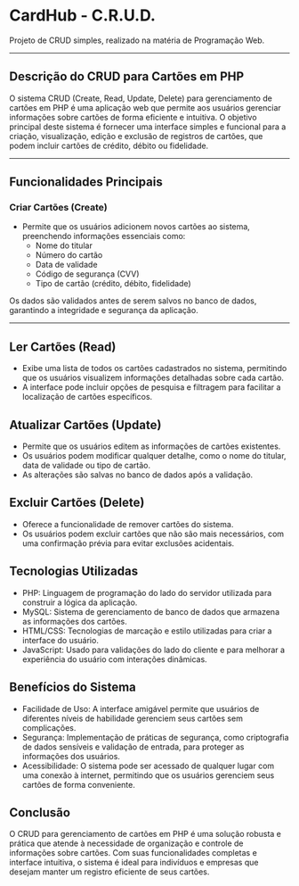 
# CardHub - C.R.U.D.

Projeto de CRUD simples, realizado na matéria de Programação Web.

---

## Descrição do CRUD para Cartões em PHP

O sistema CRUD (Create, Read, Update, Delete) para gerenciamento de cartões em PHP é uma aplicação web que permite aos usuários gerenciar informações sobre cartões de forma eficiente e intuitiva. O objetivo principal deste sistema é fornecer uma interface simples e funcional para a criação, visualização, edição e exclusão de registros de cartões, que podem incluir cartões de crédito, débito ou fidelidade.

---

## Funcionalidades Principais

### Criar Cartões (Create)

- Permite que os usuários adicionem novos cartões ao sistema, preenchendo informações essenciais como:
  - Nome do titular
  - Número do cartão
  - Data de validade
  - Código de segurança (CVV)
  - Tipo de cartão (crédito, débito, fidelidade)

Os dados são validados antes de serem salvos no banco de dados, garantindo a integridade e segurança da aplicação.

---

## Ler Cartões (Read)

- Exibe uma lista de todos os cartões cadastrados no sistema, permitindo que os usuários visualizem informações detalhadas sobre cada cartão.
- A interface pode incluir opções de pesquisa e filtragem para facilitar a localização de cartões específicos.

## Atualizar Cartões (Update)

- Permite que os usuários editem as informações de cartões existentes.
- Os usuários podem modificar qualquer detalhe, como o nome do titular, data de validade ou tipo de cartão.
- As alterações são salvas no banco de dados após a validação.

## Excluir Cartões (Delete)
- Oferece a funcionalidade de remover cartões do sistema.
- Os usuários podem excluir cartões que não são mais necessários, com uma confirmação prévia para evitar exclusões acidentais.
  
## Tecnologias Utilizadas

- PHP: Linguagem de programação do lado do servidor utilizada para construir a lógica da aplicação.
- MySQL: Sistema de gerenciamento de banco de dados que armazena as informações dos cartões.
- HTML/CSS: Tecnologias de marcação e estilo utilizadas para criar a interface do usuário.
- JavaScript: Usado para validações do lado do cliente e para melhorar a experiência do usuário com interações dinâmicas.
  
## Benefícios do Sistema

- Facilidade de Uso: A interface amigável permite que usuários de diferentes níveis de habilidade gerenciem seus cartões sem complicações.
- Segurança: Implementação de práticas de segurança, como criptografia de dados sensíveis e validação de entrada, para proteger as informações dos usuários.
- Acessibilidade: O sistema pode ser acessado de qualquer lugar com uma conexão à internet, permitindo que os usuários gerenciem seus cartões de forma conveniente.
  
## Conclusão
O CRUD para gerenciamento de cartões em PHP é uma solução robusta e prática que atende à necessidade de organização e controle de informações sobre cartões. Com suas funcionalidades completas e interface intuitiva, o sistema é ideal para indivíduos e empresas que desejam manter um registro eficiente de seus cartões.
